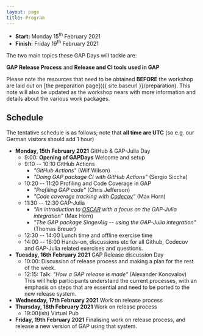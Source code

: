 ```yaml
---
layout: page
title: Program
---
```


* __Start:__ Monday 15<sup>th</sup> February 2021
* __Finish:__ Friday 19<sup>th</sup> February 2021

The two main topics these GAP Days will tackle are:

**GAP Release Process**
and 
**Release and CI tools used in GAP**


Please note the resources that need to be obtained **BEFORE** the workshop are
laid out on [the preparation page]({{ site.baseurl }}/preparation). This note
will also be updated as the workshop nears with more information and details
about the various work packages.


## Schedule
The tentative schedule is as follows; note that **all time are UTC** (so e.g. our German visitors should add 1 hour)
- **Monday, 15th February 2021** GitHub & GAP-Julia Day
  - 9:00: **Opening of GAPDays**  Welcome and setup
  - 9:10 -- 10:10 GitHub Actions 
    - *"GitHub Actions"* (Wilf Wilson)
    - *"Doing GAP package CI with GitHub Actions"* (Sergio Siccha)
  - 10:20 -- 11:20 Profiling and Code Coverage in GAP
    - *"Profiling GAP code"* (Chris Jefferson)
    - *"Code coverage tracking with [Codecov](https://codecov.io)"* (Max Horn)
  - 11:30 -- 12:30 GAP-Julia
    - *"An introduction to [OSCAR](https://oscar.computeralgebra.de) with a focus on the GAP-Julia integration"* (Max Horn)
    - *"The GAP package SingerAlg -- using the GAP-Julia integration"* (Thomas Breuer)
  - 12:30 -- 14:00 Lunch time and offline exercise time
  - 14:00 -- 16:00 Hands-on, discussions etc for all Github, Codecov and GAP-Julia related exercises and questions.
- **Tuesday, 16th February 2021**  GAP Release discussion Day
  - 10:00: Discussion of release process and making a plan for the rest of the week.
  - 12:15: Talk: *"How a GAP release is made"* (Alexander Konovalov)<br>
           This will help participants understand the current processes, with an emphasis
           on steps that are essential and need to be ported to the new release system.
- **Wednesday, 17th February 2021** Work on release process
- **Thursday, 18th February 2021** Work on release process
  - 19:00(ish) Virtual Pub
- **Friday, 19th February 2021** Finalising work on release process, and release a new version of GAP using that system.

<!-- 
We will have the introductory talks to the various workpackages on Monday and Tuesday, overall the video conference will be running throughout the conference and any check-ins will be done through it or via slack.
To avoid major conflicts and uncontrolled merges we ask for hourly commits/pushes and exchanges (also we are human, we can talk to each other).
The official end of these GAP Days will be around 3pm on Friday (but for the hardcore GAPers you are welcome to stick around for longer). 
This schedule is very flexible as it is highly dependent on the work progress, and any issues that might come up. 
Thus in the "work" slots, there is freedom for impromptu discussions, talks or other formats of communication.
Please note that for the peace of mind, you can set up side-calls with jitsi to take some subdiscussions away from the main call.

The overall idea for the progress throughout the week will for everyone to start off with an overhaul of the webpage infrastructure, before splitting into separate groups working on the webpage and release management. 
This is done so that the cross-over of some of the release mechanisms that involve the webpage (version number, package management etc.) are dealt with hand in hand.

Note that we have removed "fixed" meal times.

**ALL TIMES PROVIDED ARE GMT!!!**
- **Monday, 23rd March 2020** Webpage infrastructure day
  - 9:30: **Opening of the GAP Days**
  - 9:31: Organising everyone with a decent jitsi setup
  - 10:00: Talks and discussion of what needs doing and where additional resources are
    - 10:00: Max Horn "GAP Webpage Infrastructure Overhaul" [(slides)]({{ site.baseurl }}/slides/Horn-Webpage-Infrastructure.pdf)
    - 10:30: Ruth Hoffmann "GAP Webpage Content and Design" [(slides)]({{ site.baseurl }}/slides/Hoffmann-Webpage-Contents.pdf)
  - 16:30(ish): End of Day

- **Tuesday, 24th March 2020** Intertwine Release Management into Webpage
  - 09:30: Talks
    - 09:30: Alex Konovalov "GAP Release Process"
    - 10:00: Alex Konovalov "GAP Package Management"
    - 10:30: Chris Jefferson "Why Windows is Special"
  - 11:00: Discussion over "Ideal Release Management" [HackMD Note](https://hackmd.io/@rIiSpwN0QGCbqBK0N6bl5Q/SJHzYQar8)
  - 12:00: Work
  - 16:00: Touch base via jitsi
  - 16:30: EoD

- **Wednesday, 25th March 2020** Independent work on release management and webpage
  - 09:30: Discussions and plan for the day
  - 10:00: Work
  - 16:00: Touch base via jitsi
  - 16:30: EoD

- **Thursday, 26th March 2020** Independent work on release management and webpage
  - 09:30: Discussions and plan for the day
  - 10:00: Work
  - 15:30: Standup talks from anyone who has an unfinished work packages
  - 16:30: EoD

- **Friday, 27th March 2020** Discussion of release of work
  - 09:30: Discuss timeline or release/merge/integrate the work achieved
  - 11:00: Work on unfinished work packages
  - 13:00: Release?
  - 15:00: **End of GAP Days Spring 2020** 
  -->
